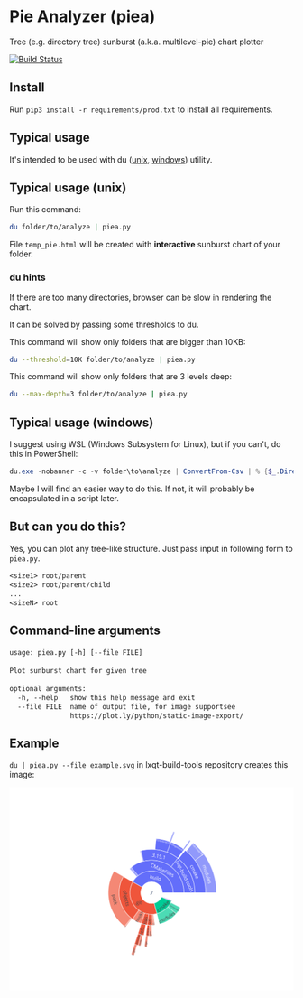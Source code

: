 # Pie Analyzer (piea)
Tree (e.g. directory tree) sunburst (a.k.a. multilevel-pie) chart plotter

[![Build Status](https://travis-ci.org/matrohin/pie-analyzer.svg?branch=master)](https://travis-ci.org/matrohin/pie-analyzer)

## Install

Run `pip3 install -r requirements/prod.txt` to install all requirements.

## Typical usage

It's intended to be used with du
([unix](https://en.wikipedia.org/wiki/Du_%28Unix%29),
[windows](https://docs.microsoft.com/en-us/sysinternals/downloads/du))
utility.

## Typical usage (unix)

Run this command:

``` bash
du folder/to/analyze | piea.py
```

File `temp_pie.html` will be created with **interactive** sunburst chart of your folder.

### du hints

If there are too many directories, browser can be slow in rendering the chart.

It can be solved by passing some thresholds to du.

This command will show only folders that are bigger than 10KB:
``` bash
du --threshold=10K folder/to/analyze | piea.py
```

This command will show only folders that are 3 levels deep:
``` bash
du --max-depth=3 folder/to/analyze | piea.py
```

## Typical usage (windows)

I suggest using WSL (Windows Subsystem for Linux), but if you can't, do this in PowerShell:

``` powershell
du.exe -nobanner -c -v folder\to\analyze | ConvertFrom-Csv | % {$_.DirectorySize + " " + ($_.Path -replace "\\","/")} | python.exe piea.py
```

Maybe I will find an easier way to do this. If not, it will probably be encapsulated in a script later.

## But can you do this?

Yes, you can plot any tree-like structure. Just pass input in following form to `piea.py`.
```
<size1> root/parent
<size2> root/parent/child
...
<sizeN> root
```

## Command-line arguments

```
usage: piea.py [-h] [--file FILE]

Plot sunburst chart for given tree

optional arguments:
  -h, --help   show this help message and exit
  --file FILE  name of output file, for image supportsee
               https://plot.ly/python/static-image-export/
```

## Example

`du | piea.py --file example.svg` in lxqt-build-tools repository creates this image:

![static image example](<example/example.svg>)

